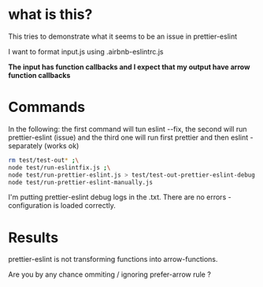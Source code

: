 # what is this?

This tries to demonstrate what it seems to be an issue in prettier-eslint 

I want to format input.js using .airbnb-eslintrc.js

**The input has function callbacks and I expect that my output have arrow function callbacks**


# Commands

In the following: the first command will tun eslint --fix, the second will run prettier-eslint (issue) and the third one will run first prettier and then eslint - separately (works ok)

```sh
rm test/test-out* ;\
node test/run-eslintfix.js ;\
node test/run-prettier-eslint.js > test/test-out-prettier-eslint-debug.txt ;\
node test/run-prettier-eslint-manually.js
```

I'm putting prettier-eslint debug logs in the .txt. There are no errors - configuration is loaded correctly. 


# Results

prettier-eslint is not transforming functions into arrow-functions. 

Are you by any chance ommiting / ignoring prefer-arrow rule ? 